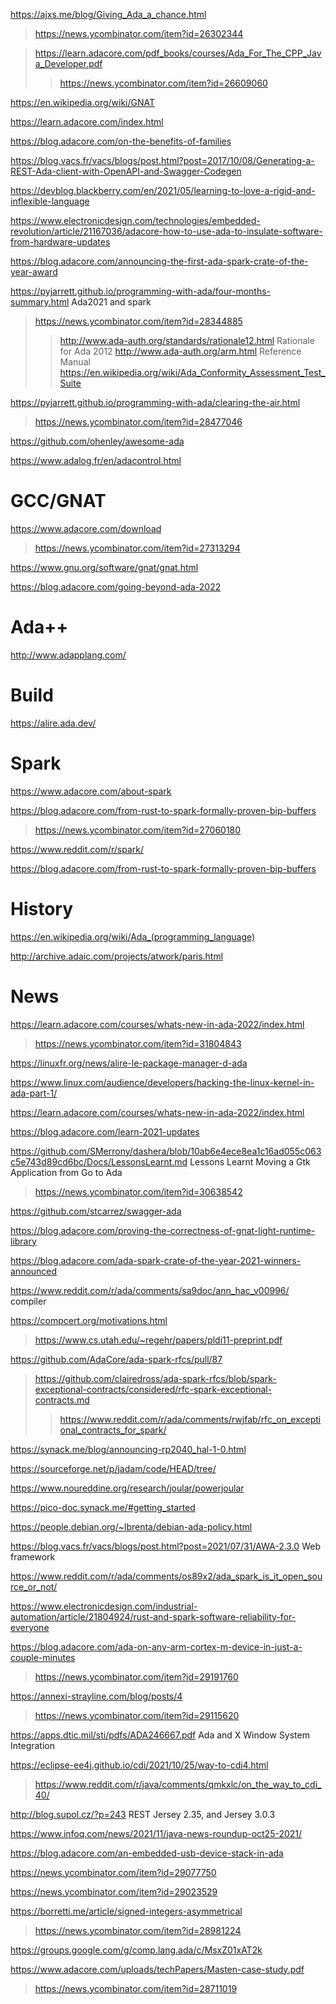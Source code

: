 https://ajxs.me/blog/Giving_Ada_a_chance.html
> https://news.ycombinator.com/item?id=26302344

> https://learn.adacore.com/pdf_books/courses/Ada_For_The_CPP_Java_Developer.pdf
> > https://news.ycombinator.com/item?id=26609060

https://en.wikipedia.org/wiki/GNAT

https://learn.adacore.com/index.html

https://blog.adacore.com/on-the-benefits-of-families

https://blog.vacs.fr/vacs/blogs/post.html?post=2017/10/08/Generating-a-REST-Ada-client-with-OpenAPI-and-Swagger-Codegen

https://devblog.blackberry.com/en/2021/05/learning-to-love-a-rigid-and-inflexible-language

https://www.electronicdesign.com/technologies/embedded-revolution/article/21167036/adacore-how-to-use-ada-to-insulate-software-from-hardware-updates

https://blog.adacore.com/announcing-the-first-ada-spark-crate-of-the-year-award

https://pyjarrett.github.io/programming-with-ada/four-months-summary.html Ada2021 and spark
> https://news.ycombinator.com/item?id=28344885
> > http://www.ada-auth.org/standards/rationale12.html Rationale for Ada 2012
> > http://www.ada-auth.org/arm.html Reference Manual
> > https://en.wikipedia.org/wiki/Ada_Conformity_Assessment_Test_Suite

https://pyjarrett.github.io/programming-with-ada/clearing-the-air.html
> https://news.ycombinator.com/item?id=28477046

https://github.com/ohenley/awesome-ada

https://www.adalog.fr/en/adacontrol.html

# GCC/GNAT
https://www.adacore.com/download
> https://news.ycombinator.com/item?id=27313294

https://www.gnu.org/software/gnat/gnat.html

https://blog.adacore.com/going-beyond-ada-2022

# Ada++
http://www.adapplang.com/

# Build
https://alire.ada.dev/

# Spark
https://www.adacore.com/about-spark

https://blog.adacore.com/from-rust-to-spark-formally-proven-bip-buffers
> https://news.ycombinator.com/item?id=27060180

https://www.reddit.com/r/spark/

https://blog.adacore.com/from-rust-to-spark-formally-proven-bip-buffers

# History
https://en.wikipedia.org/wiki/Ada_(programming_language)

http://archive.adaic.com/projects/atwork/paris.html

# News
https://learn.adacore.com/courses/whats-new-in-ada-2022/index.html
> https://news.ycombinator.com/item?id=31804843

https://linuxfr.org/news/alire-le-package-manager-d-ada

https://www.linux.com/audience/developers/hacking-the-linux-kernel-in-ada-part-1/

https://learn.adacore.com/courses/whats-new-in-ada-2022/index.html

https://blog.adacore.com/learn-2021-updates

https://github.com/SMerrony/dashera/blob/10ab6e4ece8ea1c16ad055c063c5e743d89cd6bc/Docs/LessonsLearnt.md Lessons Learnt Moving a Gtk Application from Go to Ada
> https://news.ycombinator.com/item?id=30638542

https://github.com/stcarrez/swagger-ada

https://blog.adacore.com/proving-the-correctness-of-gnat-light-runtime-library

https://blog.adacore.com/ada-spark-crate-of-the-year-2021-winners-announced

https://www.reddit.com/r/ada/comments/sa9doc/ann_hac_v00996/ compiler

https://compcert.org/motivations.html
> https://www.cs.utah.edu/~regehr/papers/pldi11-preprint.pdf

https://github.com/AdaCore/ada-spark-rfcs/pull/87
> https://github.com/clairedross/ada-spark-rfcs/blob/spark-exceptional-contracts/considered/rfc-spark-exceptional-contracts.md
> > https://www.reddit.com/r/ada/comments/rwjfab/rfc_on_exceptional_contracts_for_spark/

https://synack.me/blog/announcing-rp2040_hal-1-0.html

https://sourceforge.net/p/jadam/code/HEAD/tree/

https://www.noureddine.org/research/joular/powerjoular

https://pico-doc.synack.me/#getting_started

https://people.debian.org/~lbrenta/debian-ada-policy.html

https://blog.vacs.fr/vacs/blogs/post.html?post=2021/07/31/AWA-2.3.0 Web framework

https://www.reddit.com/r/ada/comments/os89x2/ada_spark_is_it_open_source_or_not/

https://www.electronicdesign.com/industrial-automation/article/21804924/rust-and-spark-software-reliability-for-everyone

https://blog.adacore.com/ada-on-any-arm-cortex-m-device-in-just-a-couple-minutes
> https://news.ycombinator.com/item?id=29191760

https://annexi-strayline.com/blog/posts/4
> https://news.ycombinator.com/item?id=29115620

https://apps.dtic.mil/sti/pdfs/ADA246667.pdf Ada and X Window System Integration

https://eclipse-ee4j.github.io/cdi/2021/10/25/way-to-cdi4.html
> https://www.reddit.com/r/java/comments/qmkxlc/on_the_way_to_cdi_40/

http://blog.supol.cz/?p=243 REST Jersey 2.35, and Jersey 3.0.3

https://www.infoq.com/news/2021/11/java-news-roundup-oct25-2021/

https://blog.adacore.com/an-embedded-usb-device-stack-in-ada

https://news.ycombinator.com/item?id=29077750

https://news.ycombinator.com/item?id=29023529

https://borretti.me/article/signed-integers-asymmetrical
> https://news.ycombinator.com/item?id=28981224

https://groups.google.com/g/comp.lang.ada/c/MsxZ01xAT2k

https://www.adacore.com/uploads/techPapers/Masten-case-study.pdf
> https://news.ycombinator.com/item?id=28711019